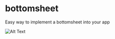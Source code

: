 # bottomsheet
Easy way to implement a bottomsheet into your app

![Alt Text](https://thumbs.gfycat.com/SecondhandWeepyGourami-size_restricted.gif)
